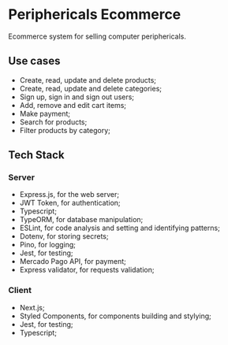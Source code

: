 # Periphericals Ecommerce
Ecommerce system for selling computer periphericals.

## Use cases
- Create, read, update and delete products;
- Create, read, update and delete categories;
- Sign up, sign in and sign out users;
- Add, remove and edit cart items;
- Make payment;
- Search for products;
- Filter products by category;

## Tech Stack 

### Server
- Express.js, for the web server;
- JWT Token, for authentication;
- Typescript;
- TypeORM, for database manipulation;
- ESLint, for code analysis and setting and identifying patterns;
- Dotenv, for storing secrets;
- Pino, for logging;
- Jest, for testing;
- Mercado Pago API, for payment;
- Express validator, for requests validation;

### Client
- Next.js;
- Styled Components, for components building and stylying;
- Jest, for testing;
- Typescript;



